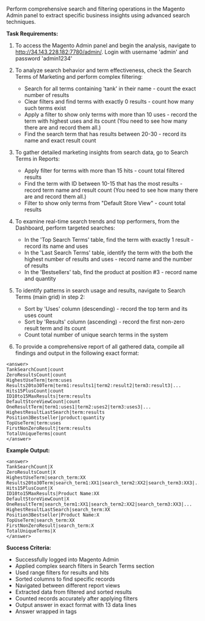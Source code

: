Perform comprehensive search and filtering operations in the Magento Admin panel to extract specific business insights using advanced search techniques.

**Task Requirements:**

1. To access the Magento Admin panel and begin the analysis, navigate to http://34.143.228.182:7780/admin/. Login with username 'admin' and password 'admin1234'

2. To analyze search behavior and term effectiveness, check the Search Terms of Marketing and perform complex filtering:
   - Search for all terms containing 'tank' in their name - count the exact number of results
   - Clear filters and find terms with exactly 0 results - count how many such terms exist
   - Apply a filter to show only terms with more than 10 uses - record the term with highest uses and its count (You need to see how many there are and record them all.)
   - Find the search term that has results between 20-30 - record its name and exact result count

3. To gather detailed marketing insights from search data, go to Search Terms in Reports:
   - Apply filter for terms with more than 15 hits - count total filtered results
   - Find the term with ID between 10-15 that has the most results - record term name and result count (You need to see how many there are and record them all.)
   - Filter to show only terms from "Default Store View" - count total results

4. To examine real-time search trends and top performers, from the Dashboard, perform targeted searches:
   - In the 'Top Search Terms' table, find the term with exactly 1 result - record its name and uses
   - In the 'Last Search Terms' table, identify the term with the both the highest number of results and uses - record name and the number of results
   - In the 'Bestsellers' tab, find the product at position #3 - record name and quantity

5. To identify patterns in search usage and results, navigate to Search Terms (main grid) in step 2:
   - Sort by 'Uses' column (descending) - record the top term and its uses count
   - Sort by 'Results' column (ascending) - record the first non-zero result term and its count
   - Count total number of unique search terms in the system

6. To provide a comprehensive report of all gathered data, compile all findings and output in the following exact format:

```
<answer>
TankSearchCount|count
ZeroResultsCount|count
HighestUseTerm|term:uses
Results20to30Term|term1:results1|term2:result2|term3:result3|...
Hits15PlusCount|count
ID10to15MaxResults|term:results
DefaultStoreViewCount|count
OneResultTerm|term1:uses1|term2:uses2|term3:uses3|...
HighestResultLastSearch|term:results
Position3Bestseller|product:quantity
TopUseTerm|term:uses
FirstNonZeroResult|term:results
TotalUniqueTerms|count
</answer>
```

**Example Output:**
```
<answer>
TankSearchCount|X
ZeroResultsCount|X
HighestUseTerm|search_term:XX
Results20to30Term|search_term1:XX1|search_term2:XX2|search_term3:XX3|...
Hits15PlusCount|X
ID10to15MaxResults|Product Name:XX
DefaultStoreViewCount|X
OneResultTerm|search_term1:XX1|search_term2:XX2|search_term3:XX3|...
HighestResultLastSearch|search_term:XX
Position3Bestseller|Product Name:X
TopUseTerm|search_term:XX
FirstNonZeroResult|search_term:X
TotalUniqueTerms|X
</answer>
```

**Success Criteria:**
- Successfully logged into Magento Admin
- Applied complex search filters in Search Terms section
- Used range filters for results and hits
- Sorted columns to find specific records
- Navigated between different report views
- Extracted data from filtered and sorted results
- Counted records accurately after applying filters
- Output answer in exact format with 13 data lines
- Answer wrapped in <answer> tags